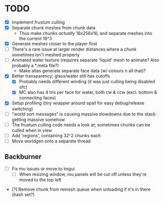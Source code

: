 # TODO

- [X] Implement frustum culling
- [X] Separate chunk meshes from chunk data
  - Thus make chunks *actually* 16x256x16, and separate meshes into the current 16^3
- [X] Generate meshes closer to the player first
- [ ] There's a rare issue at larger render distances where a chunk sometimes isn't meshed properly
- [ ] Animated water texture (requires separate 'liquid' mesh to animate? Also probably a *.meta file?)
  - Make atlas generate separate face data (w/ colours n all that)?
- [X] Better transparency; glass/water still has cutoffs
  - [X] Probably needs different winding (it was just culling being disabled ofc)
  - [X] MC also has 4 tris per face for water, both cw & ccw (excl. bottom & connecting faces)
- [X] Setup profiling (tiny wrapper around spall for easy debug/release switching)
- [ ] "world sort messages" is causing massive slowdowns due to the stack getting massive somehow
- [ ] The frustum culling code needs a look at; sometimes chunks can be culled when in view
- [ ] Add 'regions', containing 32^2 chunks each
- [ ] Move worldgen onto a separate thread

## Backburner

- [ ] Fix mu issues or move to imgui
  - [ ] When resizing window, mu panels will be cut off unless they're moved to the top left
- [?] Remove chunk from remesh queue when unloading if it's in there (hash set?)
